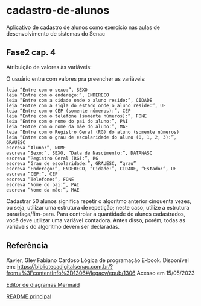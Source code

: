 # cadastro-de-alunos
Aplicativo de cadastro de alunos como exercício nas aulas de desenvolvimento de sistemas do Senac

## Fase2 cap. 4

Atribuição de valores às variáveis:

O usuário entra com valores pra preencher as variáveis:

```plaintext
leia “Entre com o sexo:”, SEXO
leia “Entre com o endereço:”, ENDERECO
leia “Entre com a cidade onde o aluno reside:”, CIDADE
leia “Entre com a sigla do estado onde o aluno reside:”, UF
leia “Entre com o CEP (somente números):”, CEP
leia “Entre com o telefone (somente números):”, FONE
leia “Entre com o nome do pai do aluno:”, PAI
leia “Entre com o nome da mãe do aluno:”, MAE
leia “Entre com o Registro Geral (RG) do aluno (somente números)
leia “Entre com o grau de escolaridade do aluno (0, 1, 2, 3):”, GRAUESC
escreva “Aluno:”, NOME
escreva “Sexo:”, SEXO, “Data de Nascimento:”, DATANASC
escreva “Registro Geral (RG):”, RG
escreva “Grau de escolaridade:”, GRAUESC, “grau”
escreva “Endereço:”, ENDERECO, “Cidade:”, CIDADE, “Estado:”, UF
escreva “CEP:”, CEP
escreva “Telefone:”, FONE
escreva “Nome do pai:”, PAI
escreva “Nome da mãe:”, MAE
```

Cadastrar 50 alunos significa repetir o algoritmo anterior cinquenta vezes, ou seja, utilizar uma estrutura de repetição; neste caso, utilize a estrutura para/faça/fim-para. Para controlar a quantidade de alunos cadastrados, você deve utilizar uma variável contadora. Antes disso, porém, todas as variáveis do algoritmo devem ser declaradas.

## Referência

Xavier, Gley Fabiano Cardoso
Lógica de programação
E-book. Disponível em: https://bibliotecadigitalsenac.com.br/?from=%3FcontentInfo%3D1306#/legacy/epub/1306
Acesso em 15/05/2023

[Editor de diagramas Mermaid](https://mermaid.live/)

[README principal](../README.md)
